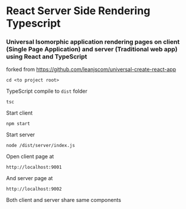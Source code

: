 # React Server Side Rendering Typescript


### Universal Isomorphic application rendering pages on client (Single Page Application) and server (Traditional web app) using React and TypeScript


forked from https://github.com/leanjscom/universal-create-react-app


	cd <to project root>
	
TypeScript compile to `dist` folder

	tsc

Start client

	npm start
	
Start server

	node /dist/server/index.js

Open client page at 
	
	http://localhost:9001

And server page at 
	
	http://localhost:9002
	
Both client and server share same components